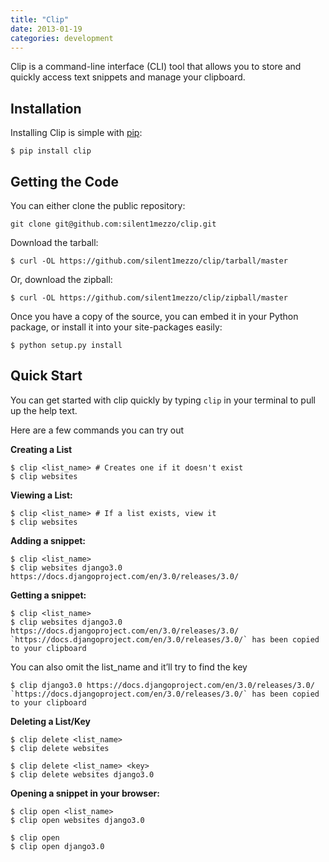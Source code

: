 ```yaml
---
title: "Clip"
date: 2013-01-19
categories: development
---
```


Clip is a command-line interface (CLI) tool that allows you to store and quickly access text snippets and manage your clipboard.

## Installation
Installing Clip is simple with [pip](http://web.archive.org/web/20150202081421/http://www.pip-installer.org/en/latest/):

```
$ pip install clip
```

## Getting the Code
You can either clone the public repository:
```
git clone git@github.com:silent1mezzo/clip.git
```
Download the tarball:
```
$ curl -OL https://github.com/silent1mezzo/clip/tarball/master
```
Or, download the zipball:
```
$ curl -OL https://github.com/silent1mezzo/clip/zipball/master
```

Once you have a copy of the source, you can embed it in your Python package, or install it into your site-packages easily:
```
$ python setup.py install
```

## Quick Start
You can get started with clip quickly by typing `clip` in your terminal to pull up the help text.

Here are a few commands you can try out

**Creating a List**
```
$ clip <list_name> # Creates one if it doesn't exist
$ clip websites
```

**Viewing a List:**
```
$ clip <list_name> # If a list exists, view it
$ clip websites
```

**Adding a snippet:**
```
$ clip <list_name>
$ clip websites django3.0 https://docs.djangoproject.com/en/3.0/releases/3.0/
```

**Getting a snippet:**
```
$ clip <list_name>
$ clip websites django3.0 https://docs.djangoproject.com/en/3.0/releases/3.0/
`https://docs.djangoproject.com/en/3.0/releases/3.0/` has been copied to your clipboard
```

You can also omit the list_name and it’ll try to find the key
```
$ clip django3.0 https://docs.djangoproject.com/en/3.0/releases/3.0/
`https://docs.djangoproject.com/en/3.0/releases/3.0/` has been copied to your clipboard
```

**Deleting a List/Key**
```
$ clip delete <list_name>
$ clip delete websites
 
$ clip delete <list_name> <key>
$ clip delete websites django3.0
```

**Opening a snippet in your browser:**
```
$ clip open <list_name>
$ clip open websites django3.0
 
$ clip open 
$ clip open django3.0
```
